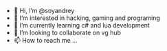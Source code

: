 - 👋 Hi, I’m @soyandrey
- 👀 I’m interested in hacking, gaming and programing
- 🌱 I’m currently learning c# and lua development
- 💞️ I’m looking to collaborate on vg hub
- 📫 How to reach me ...

<!---
soyandrey/soyandrey is a ✨ special ✨ repository because its `README.md` (this file) appears on your GitHub profile.
You can click the Preview link to take a look at your changes.
--->
